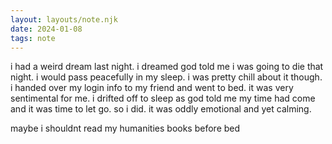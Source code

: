 ```yaml
---
layout: layouts/note.njk
date: 2024-01-08
tags: note
---
```


i had a weird dream last night. i dreamed god told me i was going to die that night. i would pass peacefully in my sleep. i was pretty chill about it though. i handed over my login info to my friend and went to bed. it was very sentimental for me. i drifted off to sleep as god told me my time had come and it was time to let go. so i did. it was oddly emotional and yet calming.

maybe i shouldnt read my humanities books before bed